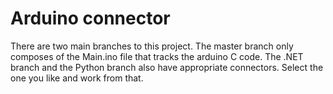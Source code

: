 # Arduino connector

There are two main branches to this project. The master branch only composes of the Main.ino file that tracks the arduino C code. The .NET branch and the Python branch also have appropriate connectors. Select the one you like and work from that.